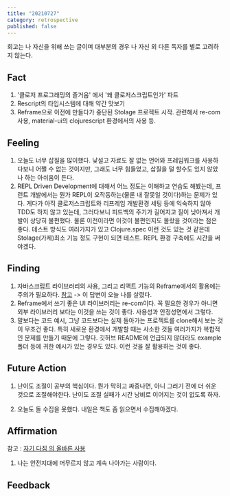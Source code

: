 ```yaml
---
title: "20210727"
category: retrospective
published: false
---
```

회고는 나 자신을 위해 쓰는 글이며 대부분의 경우 나 자신 외 다른 독자를 별로 고려하지 않는다.

## Fact

1. '클로저 프로그래밍의 즐거움' 에서 '왜 클로저스크립트인가' 파트
2. Rescript의 타입시스템에 대해 약간 맛보기
3. Reframe으로 이전에 만들다가 중단된 Stolage 프로젝트 시작. 관련해서 re-com 사용, material-ui의 clojurescript 환경에서의 사용 등.

## Feeling

1. 오늘도 너무 삽질을 많이했다. 낯설고 자료도 잘 없는 언어와 프레임워크를 사용하다보니 어쩔 수 없는 것이지만, 그래도 너무 힘들었고, 삽질을 덜 할수도 있지 않았나 하는 아쉬움이 든다.
2. REPL Driven Development에 대해서 어느 정도는 이해하고 연습도 해봤는데, 프런트 개발에서는 뭔가 REPL이 오작동하는(물론 내 잘못일 것이다)하는 문제가 있다. 게다가 아직 클로저스크립트와 리프레임 개발환경 세팅 등에 익숙하지 않아 TDD도 하지 않고 있는데, 그러다보니 피드백의 주기가 길어지고 질이 낮아져서 개발이 상당히 불편했다. 물론 이전이라면 이것이 불편인지도 몰랐을 것이라는 점은 좋다. 테스트 방식도 여러가지가 있고 Clojure.spec 이런 것도 있는 것 같은데 Stolage(가제)최소 기능 정도 구현이 되면 테스트. REPL 환경 구축에도 시간을 써야겠다.

## Finding

1. 자바스크립트 라이브러리의 사용, 그리고 리액트 기능의 Reframe에서의 활용에는 주의가 필요하다. [참고](https://stackoverflow.com/questions/63944323/problem-with-autocomplete-material-ui-react-reagent-clojurescript) -> 이 답변이 오늘 나를 살렸다.
2. Reframe에서 쓰기 좋은 UI 라이브러리는 re-com이다. 꼭 필요한 경우가 아니면 외부 라이브러리 보다는 이것을 쓰는 것이 좋다. 사용성과 안정성면에서 그렇다.
3. 말보다는 코드 예시, 그냥 코드보다는 실제 돌아가는 프로젝트를 clone해서 보는 것이 무조건 좋다. 특히 새로운 환경에서 개발할 때는 사소한 것들 여러가지가 복합적인 문제를 만들기 때문에 그렇다. 깃허브 README에 언급되지 않더라도 example 폴더 등에 귀한 예시가 있는 경우도 있다. 이런 것을 잘 활용하는 것이 좋다.

## Future Action

1. 난이도 조절이 공부의 핵심이다. 뭔가 막히고 짜증나면, 아니 그러기 전에 더 쉬운 것으로 조절해야한다. 난이도 조절 실패가 시간 낭비로 이어지는 것이 없도록 하자.

2. 오늘도 돌 수집을 못했다. 내일은 책도 좀 읽으면서 수집해야겠다.

## Affirmation

참고 : [자기 다짐 의 올바른 사용](https://escapefromcoding.tistory.com/301)

1. 나는 안전지대에 머무르지 않고 계속 나아가는 사람이다.

## Feedback
